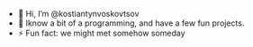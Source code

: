 - 👋 Hi, I’m @kostiantynvoskovtsov
- 💞️ Iknow a bit of a programming, and have a few fun projects.
- ⚡ Fun fact: we might met somehow someday 

<!---
kostiantynvoskovtsov/kostiantynvoskovtsov is a ✨ special ✨ repository because its `README.md` (this file) appears on your GitHub profile.
You can click the Preview link to take a look at your changes.
--->
